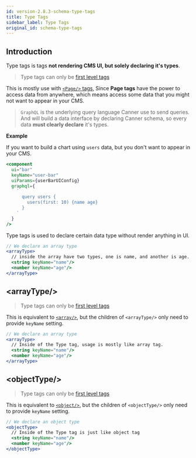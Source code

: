 ```yaml
---
id: version-2.8.3-schema-type-tags
title: Type Tags
sidebar_label: Type Tags
original_id: schema-type-tags
---
```


## Introduction

Type tags is tags **not rendering CMS UI, but solely declaring it's types**.

> Type tags can only be [first level tags](schema-overview#first-level-tags)

This is mostly use with [`<Page/>` tags](schema-page-tags.md), Since **Page tags** have the power to access data from anywhere, which means access some data that you might not want to appear in your CMS.

> `GraphQL` is the underlying query language Canner use to send queries. And will build a data interface by declaring Canner schema, so every data **must clearly declare** it's types.

**Example**

If you want to build a chart using `users` data, but you don't want to appear in your CMS.

```jsx
<component
  ui="bar"
  keyName="user-bar"
  uiParams={userBarUIConfig}
  graphql={
    `
      query users {
        users(first: 10) {name age}
      }
    `
  }
/>
```

Type tags is used to declare certain data type without render anything in UI.

```jsx
// We declare an array type
<arrayType>
  // inside the array have two types, one is name, and another is age.
  <string keyName="name"/>
  <number keyName="age"/>
</arrayType>
```

## &lt;arrayType/&gt;

> Type tags can only be [first level tags](schema-overview#first-level-tags)

This is equivalent to [`<array/>`](schema-data-type-tags#lt-array-gt), but the children of `<arrayType/>` only need to provide `keyName` setting.

```jsx
// We declare an array type
<arrayType>
  // Inside of the Type tag, usage is mostly like array tag.
  <string keyName="name"/>
  <number keyName="age"/>
</arrayType>
```

## &lt;objectType/&gt;

> Type tags can only be [first level tags](schema-overview#first-level-tags)

This is equivalent to [`<object/>`](schema-data-type-tags#lt-object-gt), but the children of `<objectType/>` only need to provide `keyName` setting.


```jsx
// We declare an object type
<objectType>
  // Inside of the Type tag is just like object tag
  <string keyName="name"/>
  <number keyName="age"/>
</objectType>
```